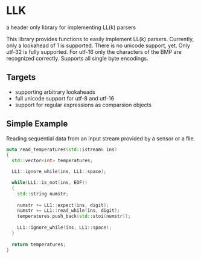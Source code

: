 # LLK
a header only library for implementing LL(k) parsers 

This library provides functions to easily implement LL(k) parsers.
Currently, only a lookahead of 1 is supported.
There is no unicode support, yet. Only utf-32 is fully supported.
For utf-16 only the characters of the BMP are recognized correctly.
Supports all single byte encodings.

## Targets
- supporting arbitrary lookaheads
- full unicode support for utf-8 and utf-16
- support for regular expressions as comparsion objects

## Simple Example
Reading sequential data from an input stream provided by a sensor or a file.

```C++
auto read_temperatures(std::istream& ins)
{
  std::vector<int> temperatures;

  LL1::ignore_while(ins, LL1::space);

  while(LL1::is_not(ins, EOF))
  {  
    std::string numstr;
    
    numstr += LL1::expect(ins, digit);
    numstr += LL1::read_while(ins, digit);
    temperatures.push_back(std::stoi(numstr));
   
    LL1::ignore_while(ins, LL1::space);
  }
  
  return temperatures;
}
```

